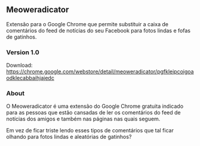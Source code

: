 ## Meoweradicator 
Extensão para o Google Chrome que permite substituir a caixa de comentários do feed de notícias do seu Facebook para fotos lindas e fofas de gatinhos.

### Version 1.0
Download: https://chrome.google.com/webstore/detail/meoweradicator/pgfkleipcoigoaodklecabbaihjajedc

### About
O Meoweradicator é uma extensão do Google Chrome gratuita indicado para as pessoas que estão cansadas de ler os comentários do feed de notícias dos amigos e também nas páginas nas quais seguem.

Em vez de ficar triste lendo esses tipos de comentários que tal ficar olhando para fotos lindas e aleatórias de gatinhos?
